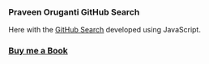 ### Praveen Oruganti GitHub Search

Here with the [GitHub Search](https://praveenorugantitech.github.io/praveenorugantitech-javascript/0_Projects/praveenorugantitech-github-search) developed using JavaScript.

### [Buy me a Book](https://www.buymeacoffee.com/praveenoruganti)


